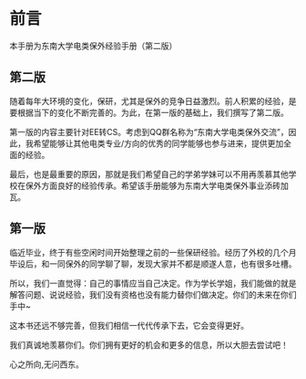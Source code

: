 # 前言

  本手册为东南大学电类保外经验手册（第二版）

## 第二版

  随着每年大环境的变化，保研，尤其是保外的竞争日益激烈。前人积累的经验，是要根据当下的变化不断完善的。为此，在第一版的基础上，我们撰写了第二版。

  第一版的内容主要针对EE转CS。考虑到QQ群名称为“东南大学电类保外交流”，因此，我希望能够让其他电类专业/方向的优秀的同学能够也参与进来，提供更加全面的经验。

  最后，也是最重要的原因，那就是我们希望自己的学弟学妹可以不用再羡慕其他学校在保外方面良好的经验传承。希望该手册能够为东南大学电类保外事业添砖加瓦。

## 第一版

  临近毕业，终于有些空闲时间开始整理之前的一些保研经验。经历了外校的几个月毕设后，和一同保外的同学聊了聊，发现大家并不都是顺遂人意，也有很多吐槽。

  所以，我们一直觉得：自己的事情应当自己决定。作为学长学姐，我们能做的就是解答问题、说说经验，我们没有资格也没有能力替你们做决定。你们的未来在你们手中~

  这本书还远不够完善，但我们相信一代代传承下去，它会变得更好。

  我们真诚地羡慕你们。你们拥有更好的机会和更多的信息，所以大胆去尝试吧！

  心之所向,无问西东。

